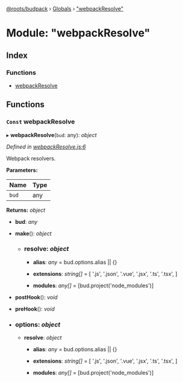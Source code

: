 [@roots/budpack](../README.md) › [Globals](../globals.md) › ["webpackResolve"](_webpackresolve_.md)

# Module: "webpackResolve"

## Index

### Functions

* [webpackResolve](_webpackresolve_.md#const-webpackresolve)

## Functions

### `Const` webpackResolve

▸ **webpackResolve**(`bud`: any): *object*

*Defined in [webpackResolve.js:6](https://github.com/roots/bud-support/blob/a7a0906/src/budpack/builder/webpack/webpackResolve.js#L6)*

Webpack resolvers.

**Parameters:**

Name | Type |
------ | ------ |
`bud` | any |

**Returns:** *object*

* **bud**: *any*

* **make**(): *object*

  * ### **resolve**: *object*

    * **alias**: *any* = bud.options.alias || {}

    * **extensions**: *string[]* = [
        '.js',
        '.json',
        '.vue',
        '.jsx',
        '.ts',
        '.tsx',
      ]

    * **modules**: *any[]* = [bud.project('node_modules')]

* **postHook**(): *void*

* **preHook**(): *void*

* ### **options**: *object*

  * **resolve**: *object*

    * **alias**: *any* = bud.options.alias || {}

    * **extensions**: *string[]* = [
        '.js',
        '.json',
        '.vue',
        '.jsx',
        '.ts',
        '.tsx',
      ]

    * **modules**: *any[]* = [bud.project('node_modules')]
